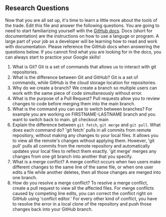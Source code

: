 ## Research Questions 

Now that you are all set up, it's time to learn a little more about the tools of the trade. Edit this file and answer the following questions. You are going to need to start familiarizing yourself with the [GitHub docs](https://docs.github.com/en). Docs (short for documentation) are the instructions on how to use a languge or program. A large part of your job as a developer will be learning how to read and work with documentation. Please reference the GitHub docs when answering the questions below. If you cannot find what you are looking for in the docs, you can always start to practice your Google skills!

1. What is Git? Git is a set of commands that allows us to interact with git repositories.
2. What is the difference between Git and GitHub? Git is a set of commands, while GitHub is the cloud storage location for repositories.
3. Why do we create a branch? We create a branch so multiple users can work with the same piece of code simultaneously without error.
4. What is the purpose of a Pull Request? Pull requests allow you to review changes to code before merging them into the main branch.
5. What is the command you can use to switch between branches? For example you are working on FIRSTNAME-LASTNAME branch and you want to switch back to main. git checkout main
6. Explain the difference between `git fetch`, `git merge` and `git pull`. What does each command do? 'git fetch' pulls in all commits from remote repository, without making any changes to your local files. It allows you to view all the remote's changes without applying them. However, 'git pull' pulls all commits from the remote repository and automatically updates your local files to reflect them exactly. 'git merge' merges any changes from one git branch into another that you specify.
7. What is a merge conflict? A merge conflict occurs when two users make different changes to the same line of the same file, or when one user edits a file while another deletes, then all those changes are merged into one branch. 
8. How do you resolve a merge conflict? To resolve a merge conflict, create a pull request to view all the affected files. For merge conflicts caused by competing line edits, you can correct the conflict right on GitHub using 'conflict editor.' For every other kind of conflict, you have to resolve the error in a local clone of the repository and push those changes back into your GitHub branch.
